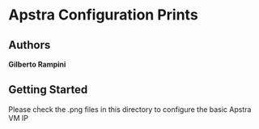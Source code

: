 # Apstra Configuration Prints

## Authors

**Gilberto Rampini**

## Getting Started

Please check the .png files in this directory to configure the basic Apstra VM IP